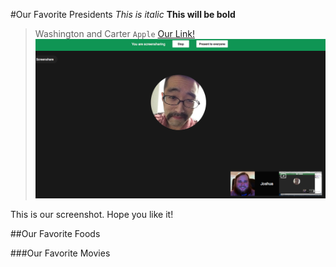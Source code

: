#Our Favorite Presidents
*This is italic*
**This will be bold**
> Washington and Carter
` Apple `
[Our Link!](http://daringfireball.net/projects/markdown/syntax)
![Our picture](UsWorking.png)

This is our screenshot.    Hope you like it!

##Our Favorite Foods


###Our Favorite Movies
